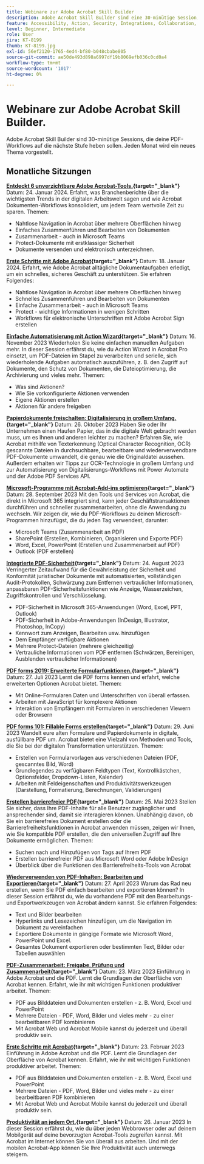 ```yaml
---
title: Webinare zur Adobe Acrobat Skill Builder
description: Adobe Acrobat Skill Builder sind eine 30-minütige Session, die eure PDF-Workflows auf die nächste Stufe heben soll
feature: Accessibility, Action, Security, Integrations, Collaboration, Edit PDF, Convert PDF, Share, Mobile, Skill Builder, Form
level: Beginner, Intermediate
role: User
jira: KT-8199
thumb: KT-8199.jpg
exl-id: 56ef2120-1765-4ed4-bf80-b048cbabe805
source-git-commit: ae50de493d898a6997df19b8069efb036c0cd0a4
workflow-type: tm+mt
source-wordcount: '1017'
ht-degree: 0%

---
```


# Webinare zur Adobe Acrobat Skill Builder.

Adobe Acrobat Skill Builder sind 30-minütige Sessions, die deine PDF-Workflows auf die nächste Stufe heben sollen. Jeden Monat wird ein neues Thema vorgestellt.

## Monatliche Sitzungen

**[Entdeckt 6 unverzichtbare Adobe Acrobat-Tools.](https://www.adobe.com/documentcloud/webinars/discover-6-essential-adobe-acrobat-tools.html){target="_blank"}**
Datum: 24. Januar 2024. Erfahrt, was Branchenberichte über die wichtigsten Trends in der digitalen Arbeitswelt sagen und wie Acrobat Dokumenten-Workflows konsolidiert, um jedem Team wertvolle Zeit zu sparen.
Themen:

* Nahtlose Navigation in Acrobat über mehrere Oberflächen hinweg
* Einfaches Zusammenführen und Bearbeiten von Dokumenten
* Zusammenarbeit - auch in Microsoft Teams
* Protect-Dokumente mit erstklassiger Sicherheit
* Dokumente versenden und elektronisch unterzeichnen.

**[Erste Schritte mit Adobe Acrobat](https://www.adobe.com/documentcloud/webinars/get-started-with-adobe-acrobat.html){target="_blank"}**
Datum: 18. Januar 2024. Erfahrt, wie Adobe Acrobat alltägliche Dokumentaufgaben erledigt, um ein schnelles, sicheres Geschäft zu unterstützen.
Sie erfahren Folgendes:

* Nahtlose Navigation in Acrobat über mehrere Oberflächen hinweg
* Schnelles Zusammenführen und Bearbeiten von Dokumenten
* Einfache Zusammenarbeit - auch in Microsoft Teams
* Protect - wichtige Informationen in wenigen Schritten
* Workflows für elektronische Unterschriften mit Adobe Acrobat Sign erstellen

**[Einfache Automatisierung mit Action Wizard](https://teamwork.adobe.com/adobe-acrobat-skill-builder/attendease/networking/experience/41d505bb-252a-4e26-9576-6ae82293e6c9/97be1628-5cb6-44be-ac61-c0cc26fbb58d){target="_blank"}**
Datum: 16. November 2023 Wiederholen Sie keine einfachen manuellen Aufgaben mehr. In dieser Session erfährst du, wie du Action Wizard in Acrobat Pro einsetzt, um PDF-Dateien im Stapel zu verarbeiten und serielle, sich wiederholende Aufgaben automatisch auszuführen, z. B. den Zugriff auf Dokumente, den Schutz von Dokumenten, die Dateioptimierung, die Archivierung und vieles mehr. Themen:

* Was sind Aktionen?
* Wie Sie vorkonfigurierte Aktionen verwenden
* Eigene Aktionen erstellen
* Aktionen für andere freigeben

**[Papierdokumente freischalten: Digitalisierung in großem Umfang.](https://teamwork.adobe.com/adobe-acrobat-skill-builder/attendease/networking/experience/46e148fe-92c0-4d79-ac83-8888e9f0521e/dfcf3b90-4390-4c6e-abd9-20ba6e913dc1){target="_blank"}**
Datum: 26. Oktober 2023 Haben Sie oder Ihr Unternehmen einen Haufen Papier, das in die digitale Welt gebracht werden muss, um es Ihnen und anderen leichter zu machen? Erfahren Sie, wie Acrobat mithilfe von Texterkennung (Optical Character Recognition, OCR) gescannte Dateien in durchsuchbare, bearbeitbare und wiederverwendbare PDF-Dokumente umwandelt, die genau wie die Originaldatei aussehen. Außerdem erhalten wir Tipps zur OCR-Technologie in großem Umfang und zur Automatisierung von Digitalisierungs-Workflows mit Power Automate und der Adobe PDF Services API.

**[Microsoft-Programme mit Acrobat-Add-ins optimieren](https://teamwork.adobe.com/adobe-acrobat-skill-builder/attendease/networking/experience/8b4ea780-6e4d-48b6-8c70-ea10245a5a64/b4fe64de-3614-4a6d-94c6-ff6612ac07fb){target="_blank"}**
Datum: 28. September 2023 Mit den Tools und Services von Acrobat, die direkt in Microsoft 365 integriert sind, kann jeder Geschäftstransaktionen durchführen und schneller zusammenarbeiten, ohne die Anwendung zu wechseln. Wir zeigen dir, wie du PDF-Workflows zu deinen Microsoft-Programmen hinzufügst, die du jeden Tag verwendest, darunter:

* Microsoft Teams (Zusammenarbeit an PDF)
* SharePoint (Erstellen, Kombinieren, Organisieren und Exporte PDF)
* Word, Excel, PowerPoint (Erstellen und Zusammenarbeit auf PDF)
* Outlook (PDF erstellen)

**[Integrierte PDF-Sicherheit](https://teamwork.adobe.com/adobe-acrobat-skill-builder/attendease/networking/experience/b454ab64-9c2e-4aec-bcf9-ca82e3a6b869/3a456ace-042e-41c8-8e8c-d285e9ba0ab8){target="_blank"}**
Datum: 24. August 2023 Verringerter Zeitaufwand für die Gewährleistung der Sicherheit und Konformität juristischer Dokumente mit automatisierten, vollständigen Audit-Protokollen, Schwärzung zum Entfernen vertraulicher Informationen, anpassbaren PDF-Sicherheitsfunktionen wie Anzeige, Wasserzeichen, Zugriffskontrollen und Verschlüsselung.

* PDF-Sicherheit in Microsoft 365-Anwendungen (Word, Excel, PPT, Outlook)
* PDF-Sicherheit in Adobe-Anwendungen (InDesign, Illustrator, Photoshop, InCopy)
* Kennwort zum Anzeigen, Bearbeiten usw. hinzufügen
* Dem Empfänger verfügbare Aktionen
* Mehrere Protect-Dateien (mehrere gleichzeitig)
* Vertrauliche Informationen vom PDF entfernen (Schwärzen, Bereinigen, Ausblenden vertraulicher Informationen)

**[PDF forms 2019: Erweiterte Formularfunktionen.](https://adobe-acrobat-skill-builder.joinus.adobeevents.com/attendease/networking/experience/32518a73-e152-42b5-825c-b31ce53ab1f2/b9966934-6a5b-49c2-a9b0-d434543ce7f4){target="_blank"}**
Datum: 27. Juli 2023 Lernt die PDF forms kennen und erfahrt, welche erweiterten Optionen Acrobat bietet. Themen:

* Mit Online-Formularen Daten und Unterschriften von überall erfassen.
* Arbeiten mit JavaScript für komplexere Aktionen
* Interaktion von Empfängern mit Formularen in verschiedenen Viewern oder Browsern

**[PDF forms 101: Fillable Forms erstellen](https://adobe-acrobat-skill-builder.joinus.adobeevents.com/attendease/networking/experience/795f4bc7-db42-4022-a624-8a53c51174c6/9d685d0f-4a5b-4236-a1ef-081d1403fb41){target="_blank"}**
Datum: 29. Juni 2023 Wandelt eure alten Formulare und Papierdokumente in digitale, ausfüllbare PDF um. Acrobat bietet eine Vielzahl von Methoden und Tools, die Sie bei der digitalen Transformation unterstützen. Themen:

* Erstellen von Formularvorlagen aus verschiedenen Dateien (PDF, gescanntes Bild, Word)
* Grundlegendes zu verfügbaren Feldtypen (Text, Kontrollkästchen, Optionsfelder, Dropdown-Listen, Kalender)
* Arbeiten mit Feldeigenschaften und Produktivitätswerkzeugen (Darstellung, Formatierung, Berechnungen, Validierungen)

**[Erstellen barrierefreier PDF](https://teamwork.adobe.com/adobe-acrobat-skill-builder/attendease/networking/experience/4ff4d607-8c9f-47dd-ac4f-3b351a0a0fe3/2eb92255-d963-4ff7-b278-2a95a11db755){target="_blank"}**
Datum: 25. Mai 2023 Stellen Sie sicher, dass Ihre PDF-Inhalte für alle Benutzer zugänglicher und ansprechender sind, damit sie interagieren können. Unabhängig davon, ob Sie ein barrierefreies Dokument erstellen oder die Barrierefreiheitsfunktionen in Acrobat anwenden müssen, zeigen wir Ihnen, wie Sie kompatible PDF erstellen, die den universellen Zugriff auf Ihre Dokumente ermöglichen. Themen:

* Suchen nach und Hinzufügen von Tags auf Ihrem PDF
* Erstellen barrierefreier PDF aus Microsoft Word oder Adobe InDesign
* Überblick über die Funktionen des Barrierefreiheits-Tools von Acrobat

**[Wiederverwenden von PDF-Inhalten: Bearbeiten und Exportieren](https://adobe-acrobat-skill-builder.joinus.adobeevents.com/attendease/networking/experience/aac3b9af-7d54-4ea5-a6fa-61bc7acea87f/8d7341ee-ff0f-492a-b3fd-935bd11d4ed0){target="_blank"}**
Datum: 27. April 2023 Warum das Rad neu erstellen, wenn Sie PDF einfach bearbeiten und exportieren können? In dieser Session erfährst du, wie du vorhandene PDF mit den Bearbeitungs- und Exportwerkzeugen von Acrobat ändern kannst. Sie erfahren Folgendes:

* Text und Bilder bearbeiten
* Hyperlinks und Lesezeichen hinzufügen, um die Navigation im Dokument zu vereinfachen
* Exportiere Dokumente in gängige Formate wie Microsoft Word, PowerPoint und Excel.
* Gesamtes Dokument exportieren oder bestimmten Text, Bilder oder Tabellen auswählen

**[PDF-Zusammenarbeit: Freigabe, Prüfung und Zusammenarbeit](https://adobe-acrobat-skill-builder.joinus.adobeevents.com/attendease/networking/experience/0ef4709b-0a04-418e-a185-7efdd676c2dd/6a95bece-6f24-46f5-a17f-b408464281be){target="_blank"}**
Datum: 23. März 2023 Einführung in Adobe Acrobat und die PDF. Lernt die Grundlagen der Oberfläche von Acrobat kennen. Erfahrt, wie ihr mit wichtigen Funktionen produktiver arbeitet. Themen:

* PDF aus Bilddateien und Dokumenten erstellen - z. B. Word, Excel und PowerPoint
* Mehrere Dateien - PDF, Word, Bilder und vieles mehr - zu einer bearbeitbaren PDF kombinieren
* Mit Acrobat Web und Acrobat Mobile kannst du jederzeit und überall produktiv sein.

**[Erste Schritte mit Acrobat](https://adobe-acrobat-skill-builder.joinus.adobeevents.com/attendease/networking/experience/5d8acc24-47a1-4db8-b419-8587bfb12708/fe8ec392-f29a-4e25-b7a3-61f48eea45ab){target="_blank"}**
Datum: 23. Februar 2023 Einführung in Adobe Acrobat und die PDF. Lernt die Grundlagen der Oberfläche von Acrobat kennen. Erfahrt, wie ihr mit wichtigen Funktionen produktiver arbeitet. Themen:

* PDF aus Bilddateien und Dokumenten erstellen - z. B. Word, Excel und PowerPoint
* Mehrere Dateien - PDF, Word, Bilder und vieles mehr - zu einer bearbeitbaren PDF kombinieren
* Mit Acrobat Web und Acrobat Mobile kannst du jederzeit und überall produktiv sein.

**[Produktivität an jedem Ort.](https://adobe-acrobat-skill-builder.joinus.adobeevents.com/attendease/networking/experience/9ab6c7a2-5ca2-4670-9a33-2ac11a1cb542/0b591876-aeae-45af-b41a-07a8326043f2){target="_blank"}**
Datum: 26. Januar 2023 In dieser Session erfährst du, wie du über jeden Webbrowser oder auf deinem Mobilgerät auf deine bevorzugten Acrobat-Tools zugreifen kannst. Mit Acrobat im Internet können Sie von überall aus arbeiten. Und mit der mobilen Acrobat-App können Sie Ihre Produktivität auch unterwegs steigern.